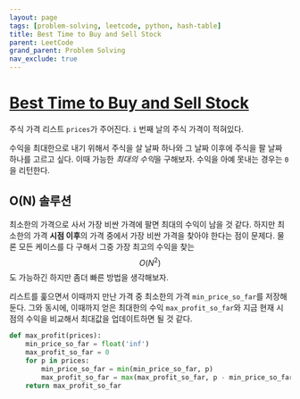 ```yaml
---
layout: page
tags: [problem-solving, leetcode, python, hash-table]
title: Best Time to Buy and Sell Stock
parent: LeetCode
grand_parent: Problem Solving
nav_exclude: true
---
```


# [Best Time to Buy and Sell Stock](https://leetcode.com/problems/best-time-to-buy-and-sell-stock/)

 주식 가격 리스트 `prices`가 주어진다. `i` 번째 날의 주식 가격이
 적혀있다.

 수익을 최대한으로 내기 위해서 주식을 살 날짜 하나와 그 날짜 이후에
 주식을 팔 날짜 하나를 고르고 싶다. 이때 가능한 *최대의 수익*을
 구해보자. 수익을 아예 못내는 경우는 `0`을 리턴한다.

## O(N) 솔루션

 최소한의 가격으로 사서 가장 비싼 가격에 팔면 최대의 수익이 남을 것
 같다. 하지만 최소한의 가격 **시점 이후**의 가격 중에서 가장 비싼
 가격을 찾아야 한다는 점이 문제다. 물론 모든 케이스를 다 구해서 그중
 가장 최고의 수익을 찾는 $$ O(N^2) $$ 도 가능하긴 하지만 좀더 빠른
 방법을 생각해보자.

 리스트를 훑으면서 이때까지 만난 가격 중 최소한의 가격
 `min_price_so_far`를 저장해둔다. 그와 동시에, 이때까지 얻은 최대한의
 수익 `max_profit_so_far`와 지금 현재 시점의 수익을 비교해서 최대값을
 업데이트하면 될 것 같다.

```python
def max_profit(prices):
    min_price_so_far = float('inf')
    max_profit_so_far = 0
    for p in prices:
        min_price_so_far = min(min_price_so_far, p)
        max_profit_so_far = max(max_profit_so_far, p - min_price_so_far)
    return max_profit_so_far
```
